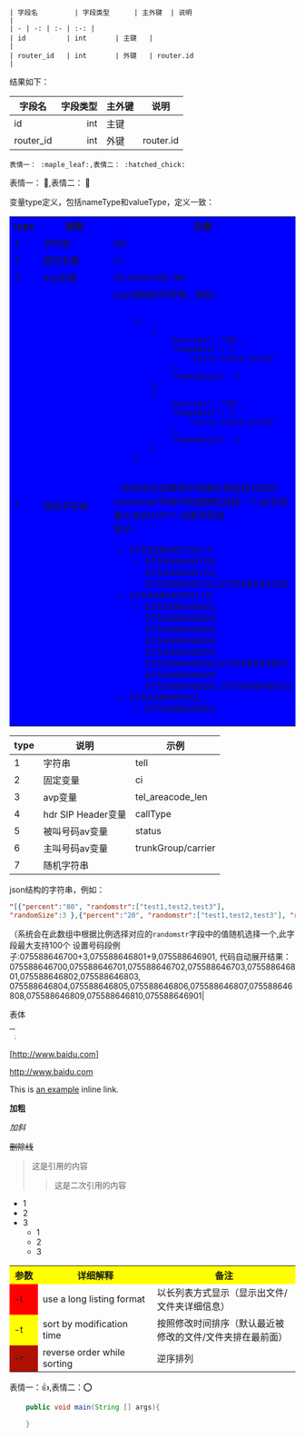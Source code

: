 ```

| 字段名         | 字段类型      | 主外键  | 说明                                       |
| - | -: | :- | :-: |
| id          | int       | 主键   |                                          |
| router_id   | int       | 外键   | router.id                                |
```
结果如下：

| 字段名         | 字段类型      | 主外键  | 说明                                       |
| - | -: | :- | :-: |
| id          | int       | 主键   |                                          |
| router_id   | int       | 外键   | router.id                                |








```
表情一： :maple_leaf:,表情二： :hatched_chick:
```

表情一： :maple_leaf:,表情二： :hatched_chick:

变量type定义，包括nameType和valueType，定义一致：
<table style="background-color:blue;">
  <tr>
    <th width=10% >type</th>
    <th width=30%>说明</th>
    <th >示例</th>
  </tr>
  <tr>
    <td >1 </td>
    <td> 字符串  </td>
    <td> tell  </td>
  </tr>
  <tr>
    <td >2 </td>
    <td> 固定变量 </td>
    <td> ci </td>
  <tr>
    <td >3 </td>
    <td> avp变量 </td>
    <td>  tel_areacode_len </td>
  </tr>
  <tr>
    <td >7 </td>
    <td> 随机字符串 </td>
    <td> json结构的字符串，例如：
    
```

    "[
        {
            "percent": "80",
            "randomstr": [
                "test1,test2,test3"
            ],
            "randomSize": 3
        },
        {
            "percent": "20",
            "randomstr": [
                "test1,test2,test3"
            ],
            "randomSize": 3
        }
    ]"
    
```
（系统会在此数组中根据比例选择对应的*randomstr*字段中的值随机选择一个,此字段最大支持100个
 设置号码段<br/>
 例子:
- 075588646700+3 
  - 075588646700, 075588646701, 075588646702,075588646703
- 075588646801+9 
  - 075588646801, 075588646802, 075588646803, 075588646804, 075588646805, 075588646806,075588646807, 075588646808, 075588646809, 075588646810
- 075588646901 
  - 075588646901
    </td>
  </tr>
</table>

| type | 说明               | 示例               |
| ---- | ------------------ | ------------------ |
| 1    | 字符串             | tell               |
| 2    | 固定变量           | ci                 |
| 3    | avp变量            | tel_areacode_len   |
| 4    | hdr SIP Header变量 | callType           |
| 5    | 被叫号码av变量     | status             |
| 6    | 主叫号码av变量     | trunkGroup/carrier |
| 7    | 随机字符串    | <br/>
json结构的字符串，例如：
```json
"[{"percent":"80", "randomstr":["test1,test2,test3"], 
"randomSize":3 },{"percent":"20", "randomstr":["test1,test2,test3"], "randomSize":3}]"
```

（系统会在此数组中根据比例选择对应的`randomstr`字段中的值随机选择一个,此字段最大支持100个 
设置号码段例子:075588646700+3,075588646801+9,075588646901,
代码自动展开结果：075588646700,075588646701,075588646702,075588646703,075588646801,075588646802,075588646803,
075588646804,075588646805,075588646806,075588646807,075588646808,075588646809,075588646810,075588646901|
 
 
 <table style="width:10px;height:20px;">
 	<th>表头</th>
 	<tr>表体</tr>
 </table>
 
 [http://www.baidu.com]
 
 <http://www.baidu.com>
 
 This is [an example](http://example.com/ "Title") inline link.
 
 **加粗**
 
 *加斜*
 
 ~~删除线~~
 >这是引用的内容
 >>这是二次引用的内容
 
 - 1
 - 2
 - 3
    + 1
    + 2
    + 3
    
    
<table>
  <tr>
    <th width=10%, bgcolor=yellow >参数</th>
    <th width=40%, bgcolor=yellow>详细解释</th>
    <th width="50%", bgcolor=yellow>备注</th>
  </tr>
  <tr>
    <td bgcolor='red'> -l </td>
    <td> use a long listing format  </td>
    <td> 以长列表方式显示（显示出文件/文件夹详细信息）  </td>
  </tr>
  <tr>
    <td bgcolor='yellow'>-t </td>
    <td> sort by modification time </td>
    <td> 按照修改时间排序（默认最近被修改的文件/文件夹排在最前面） </td>
  <tr>
    <td bgcolor=rgb(0,10,0)>-r </td>
    <td> reverse order while sorting </td>
    <td>  逆序排列 </td>
  </tr>
</table>


表情一：:+1:,表情二：:o:

```java
    public void main(String [] args){
        
    }
```
